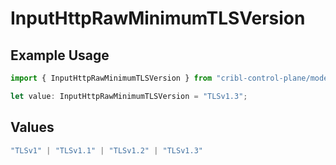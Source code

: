 # InputHttpRawMinimumTLSVersion

## Example Usage

```typescript
import { InputHttpRawMinimumTLSVersion } from "cribl-control-plane/models";

let value: InputHttpRawMinimumTLSVersion = "TLSv1.3";
```

## Values

```typescript
"TLSv1" | "TLSv1.1" | "TLSv1.2" | "TLSv1.3"
```